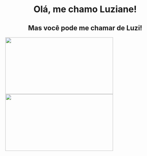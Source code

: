 <h1 align="center"> Olá, me chamo Luziane! </h1>
<h2 align="center">Mas você pode me chamar de Luzi!</h2>

<div display= "flex" content="center">
<a href="https://github.com/luzianegering">
<img height="180vh" width="340vh" src="https://github-readme-stats.vercel.app/api/top-langs/?username=luzianegering&layout=compact&langs_count=7&theme=dracula"/>
<img height="180vh" width="340vh" src="https://github-readme-stats.vercel.app/api?username=luzianegering&show_icons=true&theme=dracula&include_all_commits=true&count_private=true"/>
</div>
<!--
**luzianegering/luzianegering** is a ✨ _special_ ✨ repository because its `README.md` (this file) appears on your GitHub profile.

Here are some ideas to get you started:

- 🔭 I’m currently working on ...
- 🌱 I’m currently learning ...
- 👯 I’m looking to collaborate on ...
- 🤔 I’m looking for help with ...
- 💬 Ask me about ...
- 📫 How to reach me: ...
- 😄 Pronouns: ...
- ⚡ Fun fact: ...
-->
